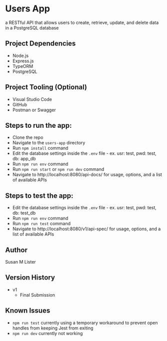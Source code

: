 # Users App

a RESTful API that allows users to create, retrieve, update, and delete data in a PostgreSQL database

## Project Dependencies

* Node.js
* Express.js
* TypeORM
* PostgreSQL

## Project Tooling (Optional)

* Visual Studio Code
* GitHub
* Postman or Swagger

## Steps to run the app:

* Clone the repo
* Navigate to the `users-app` directory
* Run `npm install` command
* Edit the database settings inside the `.env` file - ex. usr: test, pwd: test, db: app_db
* Run `npm run env` command
* Run `npm run start` or `npm run dev` command
* Navigate to http://localhost:8080/api-docs/ for usage, options, and a list of available APIs

## Steps to test the app:

* Edit the database settings inside the `.env` file - ex. usr: test, pwd: test, db: test_db
* Run `npm run env` command
* Run `npm run test` command
* Navigate to http://localhost:8080/v1/api-spec/ for usage, options, and a list of available APIs

## Author

Susan M Lister

## Version History

* v1
    * Final Submission

## Known Issues
* `npm run test` currently using a temporary workaround to prevent open handles from keeping Jest from exiting
* `npm run dev` currently not working
